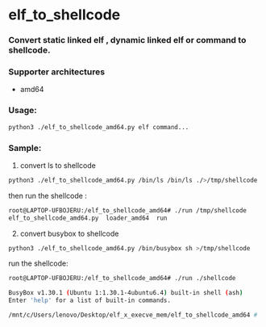 # elf_to_shellcode

### Convert static linked elf , dynamic linked elf or command to shellcode.

### Supporter **architectures**

- amd64

### Usage:

```bash
python3 ./elf_to_shellcode_amd64.py elf command...
```

### Sample:

1. convert ls to shellcode 

```bash
python3 ./elf_to_shellcode_amd64.py /bin/ls /bin/ls ./>/tmp/shellcode
```

then run the shellcode :

```bash
root@LAPTOP-UFBOJERU:/elf_to_shellcode_amd64# ./run /tmp/shellcode
elf_to_shellcode_amd64.py  loader_amd64  run
```

2. convert busybox to shellcode 

```bash
python3 ./elf_to_shellcode_amd64.py /bin/busybox sh >/tmp/shellcode
```

run the shellcode:

```bash
root@LAPTOP-UFBOJERU:/elf_to_shellcode_amd64# ./run ./shellcode

BusyBox v1.30.1 (Ubuntu 1:1.30.1-4ubuntu6.4) built-in shell (ash)
Enter 'help' for a list of built-in commands.

/mnt/c/Users/lenovo/Desktop/elf_x_execve_mem/elf_to_shellcode_amd64 #
```
